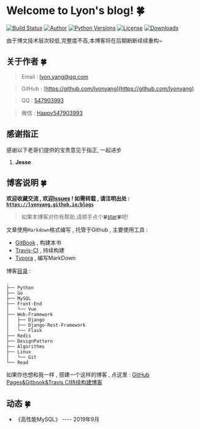 # Welcome to Lyon's blog!  🍀

[![Build Status](https://travis-ci.org/lyonyang/blogs.svg?branch=master)](https://travis-ci.org/lyonyang/blogs)
[![Author](https://img.shields.io/badge/Author-Lyon-orange.svg)]()
[![Python Versions](https://img.shields.io/badge/python-2.x%2C%203.x-blue.svg)](https://www.python.org/)
[![License](https://img.shields.io/badge/license-Apache%202.0-blue.svg)](https://github.com/lyonyang/blogs/blob/master/LICENSE)
[![Downloads](https://img.shields.io/badge/downloads-4.46MB-blue.svg)](https://codeload.github.com/lyonyang/blogs/zip/master)

由于博文技术层次较低,完整度不高,本博客将在后期断断续续重构~

## 关于作者  🍀

> Email : [lyon.yang@qq.com](http://mail.qq.com/cgi-bin/qm_share?t=qm_mailme&email=WTUgNjd3IDg3PhkoKHc6NjQ)

> GitHub : [https://github.com/lyonyang](https://github.com/lyonyang)

> QQ : [547903993](http://wpa.qq.com/msgrd?v=3&uin=547903993&site=qq&menu=yes)

> 微信 : [Happy547903993]()

## 感谢指正

感谢以下老哥们提供的宝贵意见于指正, 一起进步

1. **Jesse**


## 博客说明  🍀

**欢迎收藏交流 , 欢迎[Issues](https://github.com/lyonyang/blogs/issues) ! 如需转载 , 请注明出处 : [`https://lyonyang.github.io/blogs`](https://lyonyang.github.io/blogs)**

> 如果本博客对你有帮助,请顺手点个🍀[star](https://github.com/lyonyang/blogs)🍀吧!

文章使用`Markdown`格式编写 , 托管于Github , 主要使用工具 : 

- [GitBook](https://www.gitbook.com/) , 构建本书
- [Travis-CI](https://www.travis-ci.org/) , 持续构建
- [Typora](https://www.typora.io/) , 编写MarkDown

博客[目录](SUMMARY.md) : 

```tree
.
├── Python   
├── Go
├── MySQL          
├── Front-End   
│   └── Vue 
├── Web-Framework
│   ├── Django
│   ├── Django-Rest-Framework
│   └── Flask
├── Redis
├── DesignPattern   
├── Algorithms     
├── Linux
│   └── Git
└── Read
```

如果你也想和我一样 , 搭建一个这样的博客 , 点这里 : [GitHub Pages&Gitbook&Travis CI持续构建博客](https://lyonyang.github.io/blogs/09-Linux/Git/GitHub%20Pages&Gitbook&Travis%20CI%E6%8C%81%E7%BB%AD%E6%9E%84%E5%BB%BA%E5%8D%9A%E5%AE%A2.html)

## 动态  🍀

- 《高性能MySQL》 ---- 2019年9月

